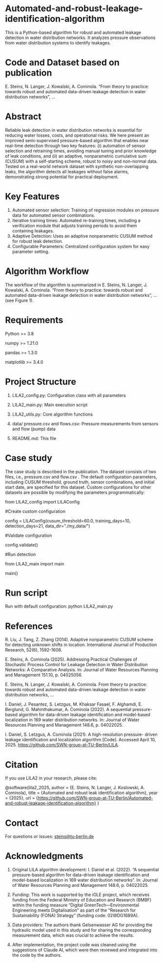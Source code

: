 # Automated-and-robust-leakage-identification-algorithm
This is a Python-based algorithm for robust and automated leakage detection in water distribution networks. It analyzes pressure observations from water distribution systems to identify leakages.

# Code and Dataset based on publication
E. Steins, N. Langer, J. Kowalski, A. Cominola. “From theory to practice: towards robust and automated data-driven leakage detection in water distribution networks”, …

# Abstract
Reliable leak detection in water distribution networks is essential for reducing water losses, costs, and operational risks. We here present an improved semi-supervised pressure-based algorithm that enables near real-time detection through two key features: (i) automation of sensor selection and retraining times, avoiding manual tuning and prior knowledge of leak conditions, and (ii) an adaptive, nonparametric cumulative sum (CUSUM) with a self-starting scheme, robust to noisy and non-normal data. Tested on a real-world network dataset with synthetic non-overlapping leaks, the algorithm detects all leakages without false alarms, demonstrating strong potential for practical deployment. 


# Key Features
1.	Automated sensor selection: Training of regression modules on pressure data for automated sensor combinations.
2.	Iterative training times: Automated re-training times, including a verification module that adjusts training periods to avoid them containing leakages.
3.	Adaptive Detection: Uses an adaptive nonparametric CUSUM method for robust leak detection.
4.	Configurable Parameters: Centralized configuration system for easy parameter setting.

	
# Algorithm Workflow
The workflow of the algorithm is summarized in E. Steins, N. Langer, J. Kowalski, A. Cominola. “From theory to practice: towards robust and automated data-driven leakage detection in water distribution networks”, … (see Figure 1).


# Requirements
Python >= 3.8

numpy >= 1.21.0

pandas >= 1.3.0

matplotlib >= 3.4.0


# Project Structure

1. LILA2_config.py: Configuration class with all parameters 

2. LILA2_main.py: Main execution script

3. LILA2_utils.py: Core algorithm functions

4. data/ pressure.csv and flows.csv: Pressure measurements from sensors and flow (pump) data

5. README.md: This file


# Case study
The case study is described in the publication. The dataset consists of two files, i.e., pressure.csv and flow.csv . The default configuration parameters, including CUSUM threshold, ground truth, sensor combinations, and initial start date, are specified for this dataset. Custom configurations for other datasets are possible by modifying the parameters programmatically:

from LILA2_config import LILAConfig 

#Create custom configuration  

config = LILAConfig(cusum_threshold=60.0, training_days=10, detection_days=21, data_dir="./my_data/")

#Validate configuration

config.validate()

#Run detection

from LILA2_main import main

main()

# Run script

Run with default configuration: python LILA2_main.py


# References

R. Liu, J. Tang, Z. Zhang (2014). Adaptive nonparametric CUSUM scheme for detecting unknown shifts in location. International Journal of Production Research, 52(6), 1592-1606.

E. Steins, A. Cominola (2025). Addressing Practical Challenges of Stochastic Process Control for Leakage Detection in Water Distribution Networks: A Comparative Analysis. In: Journal of Water Resources Planning and Management 151.10, p. 04025056.

E. Steins, N. Langer, J. Kowalski, A. Cominola. From theory to practice: towards robust and automated data-driven leakage detection in water distribution networks, …

I. Daniel, J. Pesantez, S. Letzgus, M. Khaksar Fasael, F. Alghamdi, E. Berglund, G. Mahinthakumar, A. Cominola (2022). A sequential pressure-based algorithm for data-driven leakage identification and model-based localization in 169 water distribution networks. In: Journal of Water Resources Planning and Management 148.6, p. 04022025.

I. Daniel, S. Letzgus, A. Cominola (2021). A high-resolution pressure- driven leakage identification and localization algorithm [Code]. Accessed April 10, 2025. https://github.com/SWN-group-at-TU-Berlin/LILA.

# Citation
If you use LILA2 in your research, please cite:

@software{lila2_2025,
  author = {E. Steins, N. Langer, J. Koslowski, A. Cominola},
  title = {Automated and robust leak identification algorithm},
  year = {2025},
  url = {https://github.com/SWN-group-at-TU-Berlin/Automated-and-robust-leakage-identification-algorithm}
}


# Contact
For questions or issues: steins@tu-berlin.de

# Acknowledgments

1.	Original LILA algorithm development: I. Daniel et al. (2022). “A sequential pressure-based algorithm for data-driven leakage identification and model-based localization in 169 water distribution networks”. In: Journal of Water Resources Planning and Management 148.6, p. 04022025.
   
2.	Funding: This work is supported by the iOLE project, which receives funding from the Federal Ministry of Education and Research (BMBF) within the funding measure “Digital GreenTech—Environmental Engineering meets Digitalisation” as part of the “Research for Sustainability (FONA) Strategy” (funding code: 02WDG1689A).
   
3.	Data providers: The authors thank Gelsenwasser AG for providing the hydraulic model used in this study and for sharing the corresponding measurement data, which was crucial to achieve the results.
   
4.	After implementation, the project code was cleaned using the suggestions of Claude AI, which were then reviewed and integrated into the code by the authors. 
